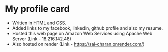 # My profile card

 - Written in HTML and CSS.
 - Added links to my facebook, linkedin, github profile and also my resume.
 - Hosted this web page on Amazon Web Services using Apache Web Server (Link - 18.216.142.48)
 - Also hosted on render (Link - https://sai-charan.onrender.com/)
